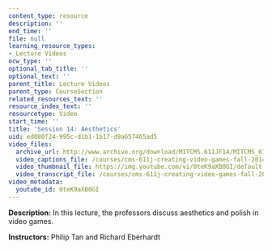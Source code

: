 ```yaml
---
content_type: resource
description: ''
end_time: ''
file: null
learning_resource_types:
- Lecture Videos
ocw_type: ''
optional_tab_title: ''
optional_text: ''
parent_title: Lecture Videos
parent_type: CourseSection
related_resources_text: ''
resource_index_text: ''
resourcetype: Video
start_time: ''
title: 'Session 14: Aesthetics'
uid: ed080f24-995c-d1b1-1b17-d9a657465ad5
video_files:
  archive_url: http://www.archive.org/download/MITCMS.611JF14/MITCMS_611JF14_lec14_300k.mp4
  video_captions_file: /courses/cms-611j-creating-video-games-fall-2014/b6aa920dc09a5c4cbd04a2b4903c9ef5_0teK9aXB0GI.vtt
  video_thumbnail_file: https://img.youtube.com/vi/0teK9aXB0GI/default.jpg
  video_transcript_file: /courses/cms-611j-creating-video-games-fall-2014/ca468cfd4ae3ea90fc14a29587b1bae6_0teK9aXB0GI.pdf
video_metadata:
  youtube_id: 0teK9aXB0GI
---
```


**Description:** In this lecture, the professors discuss aesthetics and polish in video games.

**Instructors:** Philip Tan and Richard Eberhardt



